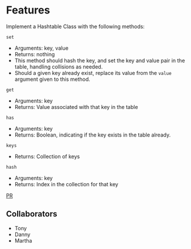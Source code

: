 # Features

Implement a Hashtable Class with the following methods:

`set`

- Arguments: key, value
- Returns: nothing
- This method should hash the key, and set the key and value pair in the table, handling collisions as needed.
- Should a given key already exist, replace its value from the `value` argument given to this method.


`get`

- Arguments: key
- Returns: Value associated with that key in the table

`has`

- Arguments: key
- Returns: Boolean, indicating if the key exists in the table already.

`keys`

- Returns: Collection of keys

`hash`

- Arguments: key
- Returns: Index in the collection for that key

[PR](https://github.com/SarahTek/data-structures-and-algorithms-401/pull/84)

## Collaborators

- Tony
- Danny
- Martha
